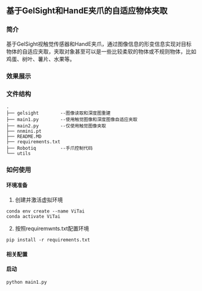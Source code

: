 ## 基于GelSight和HandE夹爪的自适应物体夹取

### 简介

基于GelSight视触觉传感器和HandE夹爪，通过图像信息的形变信息实现对目标物体的自适应夹取，夹取对象甚至可以是一些比较柔软的物体或不规则物体，比如鸡蛋、树叶、薯片、水果等。

### 效果展示



### 文件结构 

```
.
├── gelsight		--图像读取和深度图重建
├── main1.py		--使用触觉图像和深度图像自适应夹取
├── main2.py		--仅使用触觉图像夹取
├── nnmini.pt
├── README.MD
├── requirements.txt
├── Robotiq			--手爪控制代码
└── utils

```

### 如何使用

#### 环境准备

1. 创建并激活虚拟环境

```shell
conda env create --name ViTai
conda activate ViTai
```
2. 按照requiremwnts.txt配置环境
```shell
pip install -r requirements.txt
```

#### 相关配置



#### 启动

```python
python main1.py
```